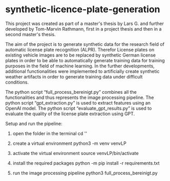 # synthetic-licence-plate-generation

This project was created as part of a master's thesis by Lars G. and further developed by Tom-Marvin Rathmann, first in a project thesis and then in a second master's thesis.

The aim of the project is to generate synthetic data for the research field of automatic license plate recognition (ALPR). Therefor License plates on existing vehicle images are to be replaced by synthetic German license plates in order to be able to automatically generate training data for training purposes in the field of machine learning.
In the further developments, additional functionalities were implemented to artificially create synthetic weather artifacts in order to generate training data under difficult conditions.

The python script “full_process_bereinigt.py” combines all the functionalities and thus represents the image processing pipeline.
The python script “gpt_extraction.py” is used to extract features using an OpenAI model.
The python script “evaluate_gpt_results.py” is used to evaluate the quality of the license plate extraction using GPT.


Setup and run the pipeline:

1. open the folder in the terminal
cd '<folder path>'

2. create a virtual environment
python3 -m venv venvLP

3. activate the virtual environment
source venvLP/bin/activate

4. install the required packages
python -m pip install -r requirements.txt

5. run the image processing pipeline
python3 full_process_bereinigt.py
